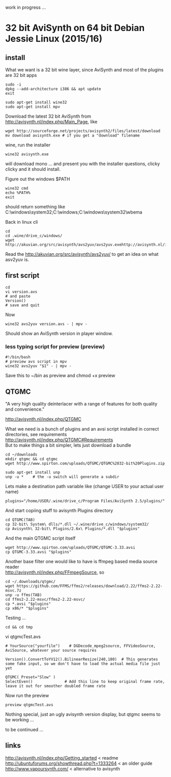 work in progress ...

# 32 bit AviSynth on 64 bit Debian Jessie Linux (2015/16)

## install

What we want is a 32 bit wine layer, since AviSynth and most of the plugins are 32 bit apps

    sudo -i
    dpkg --add-architecture i386 && apt update
    exit

    sudo apt-get install wine32
    sudo apt-get install mpv

Download the latest 32 bit AviSynth from <http://avisynth.nl/index.php/Main_Page>, like

    wget http://sourceforge.net/projects/avisynth2/files/latest/download
    mv download avisynth.exe # if you get a "download" filename

wine, run the installer

    wine32 avisynth.exe

will download mono ...
and present you with the installer questions, clicky clicky and it should install.

Figure out the windows $PATH

	wine32 cmd
	echo %PATH%
	exit

should return something like C:\windows\system32;C:\windows;C:\windows\system32\wbema

Back in linux cli
    
    cd
    cd .wine/drive_c/windows/
    wget http://akuvian.org/src/avisynth/avs2yuv/avs2yuv.exehttp://avisynth.nl/index.php/QTGMC

Read the <http://akuvian.org/src/avisynth/avs2yuv/> to get an idea on what asv2yuv is.

## first script

    cd
    vi version.avs
    # and paste
    Version()
    # save and quit

Now

    wine32 avs2yuv version.avs - | mpv -

Should show an AviSynth version in player window.

### less typing script for preview (preview)

    #!/bin/bash
    # preview avs script in mpv
    wine32 avs2yuv "$1" - | mpv -
    
Save this to ~/bin as preview and chmod +x preview
    
## QTGMC 

"A very high quality deinterlacer with a range of features for both quality and convenience."

<http://avisynth.nl/index.php/QTGMC>

What we need is a bunch of plugins and an avsi script installed in correct directories, see requirements <http://avisynth.nl/index.php/QTGMC#Requirements>  
But to make things a bit simpler, lets just download a bundle

    cd ~/downloads
    mkdir qtgmc && cd qtgmc
    wget http://www.spirton.com/uploads/QTGMC/QTGMC%2032-bit%20Plugins.zip
    
    sudo apt-get install unp
    unp -u *    # the -u switch will generate a subdir 
    
Lets make a destination path variable like (change USER to your actual user name)

    plugins="/home/USER/.wine/drive_c/Program Files/AviSynth 2.5/plugins/"
    
And start copiing stuff to avisynth Plugins directory

    cd QTGMC(TAB)
    cp 32-bit\ System\ dlls/*.dll ~/.wine/drive_c/windows/system32/
    cp Avisynth\ 32-bit\ Plugins/2.6x\ Plugins/*.dll "$plugins"
    
And the main QTGMC script itself

    wget http://www.spirton.com/uploads/QTGMC/QTGMC-3.33.avsi
    cp QTGMC-3.33.avsi "$plugins"
    
Another base filter one would like to have is ffmpeg based media source reader  
<http://avisynth.nl/index.php/FFmpegSource>, so

    cd ~/.downloads/qtgmc/
    wget https://github.com/FFMS/ffms2/releases/download/2.22/ffms2-2.22-msvc.7z
    unp -u ffms(TAB)
    cd ffms2-2.22-msvc/ffms2-2.22-msvc/
    cp *.avsi "$plugins"
    cp x86/* "$plugins"
    
Testing ...

    cd && cd tmp
    
vi qtgmcTest.avs

    # YourSource("yourfile")    # DGDecode_mpeg2source, FFVideoSource, AviSource, whatever your source requires
    
    Version().ConvertToYV12().BilinearResize(240,180)  # This generates some fake input, so we don't have to load the actual media file just yet
    
    QTGMC( Preset="Slow" )
    SelectEven()              # Add this line to keep original frame rate, leave it out for smoother doubled frame rate
    
Now run the preview

    preview qtgmcTest.avs
    
Nothing special, just an ugly avisynth version display, but qtgmc seems to be working ...



to be continued ...

## links
<http://avisynth.nl/index.php/Getting_started> < readme  
<http://ubuntuforums.org/showthread.php?t=1333264> < an older guide  
<http://www.vapoursynth.com/> < alternative to avisynth  


